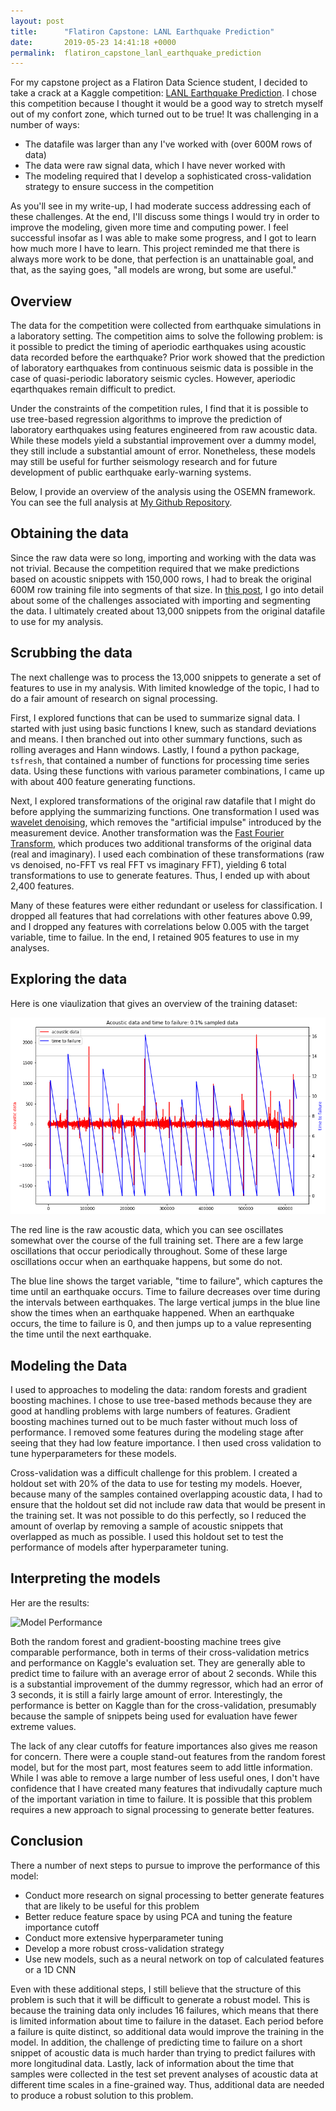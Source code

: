 ```yaml
---
layout: post
title:      "Flatiron Capstone: LANL Earthquake Prediction"
date:       2019-05-23 14:41:18 +0000
permalink:  flatiron_capstone_lanl_earthquake_prediction
---
```


For my capstone project as a Flatiron Data Science student, I decided to take a crack at a Kaggle competition: [LANL Earthquake Prediction](https://www.kaggle.com/c/LANL-Earthquake-Prediction). I chose this competition because I thought it would be a good way to stretch myself out of my confort zone, which turned out to be true! It was challenging in a number of ways:

* The datafile was larger than any I've worked with (over 600M rows of data)
* The data were raw signal data, which I have never worked with
* The modeling required that I develop a sophisticated cross-validation strategy to ensure success in the competition

As you'll see in my write-up, I had moderate success addressing each of these challenges. At the end, I'll discuss some things I would try in order to improve the modeling, given more time and computing power. I feel successful insofar as I was able to make some progress, and I got to learn how much more I have to learn. This project reminded me that there is always more work to be done, that perfection is an unattainable goal, and that, as the saying goes, "all models are wrong, but some are useful."  

## Overview

The data for the competition were collected from earthquake simulations in a laboratory setting. The competition aims to solve the following problem: is it possible to predict the timing of aperiodic earthquakes using acoustic data recorded before the earthquake? Prior work showed that the prediction of laboratory earthquakes from continuous seismic data is possible in the case of quasi-periodic laboratory seismic cycles. However, aperiodic eqarthquakes remain difficult to predict.

Under the constraints of the competition rules, I find that it is possible to use tree-based regression algorithms to improve the prediction of laboratory earthquakes using features engineered from raw acoustic data. While these models yield a substantial improvement over a dummy model, they still include a substantial amount of error. Nonetheless, these models may still be useful for further seismology research and for future development of public earthquake early-warning systems.

Below, I provide an overview of the analysis using the OSEMN framework. You can see the full analysis at [My Github Repository](https://github.com/DavidBraslow/dsc-5-capstone-project-online-ds-sp-000).

## Obtaining the data

Since the raw data were so long, importing and working with the data was not trivial. Because the competition required that we make predictions based on acoustic snippets with 150,000 rows, I had to break the original 600M row training file into segments of that size. In [this post](https://davidbraslow.github.io/regression_with_long_datasets_in_pandas), I go into detail about some of the challenges associated with importing and segmenting the data. I ultimately created about 13,000 snippets from the original datafile to use for my analysis.

## Scrubbing the data

The next challenge was to process the 13,000 snippets to generate a set of features to use in my analysis. With limited knowledge of the topic, I had to do a fair amount of research on signal processing. 

First, I explored functions that can be used to summarize signal data. I started with just using basic functions I knew, such as standard deviations and means. I then branched out into other summary functions, such as rolling averages and Hann windows. Lastly, I found a python package, `tsfresh`, that contained a number of functions for processing time series data. Using these functions with various parameter combinations, I came up with about 400 feature generating functions.

Next, I explored transformations of the original raw datafile that I might do before applying the summarizing functions. One transformation I used was [wavelet denoising](http://ataspinar.com/2018/12/21/a-guide-for-using-the-wavelet-transform-in-machine-learning/), which removes the "artificial impulse" introduced by the measurement device. Another transformation was the [Fast Fourier Transform](https://en.wikipedia.org/wiki/Fast_Fourier_transform), which produces two additional transforms of the original data (real and imaginary). I used each combination of these transformations (raw vs denoised, no-FFT vs real FFT vs imaginary FFT), yielding 6 total transformations to use to generate features. Thus, I ended up with about 2,400 features.

Many of these features were either redundant or useless for classification. I dropped all features that had correlations with other features above 0.99, and I dropped any features with correlations below 0.005 with the target variable, time to failue. In the end, I retained 905 features to use in my analyses.

## Exploring the data

Here is one viaulization that gives an overview of the training dataset:

![Raw Acoustic Data](https://raw.githubusercontent.com/DavidBraslow/dsc-5-capstone-project-online-ds-sp-000/master/output_46_0.png)

The red line is the raw acoustic data, which you can see oscillates somewhat over the course of the full training set. There are a few large oscillations that occur periodically throughout. Some of these large oscillations occur when an earthquake happens, but some do not. 

The blue line shows the target variable, "time to failure", which captures the time until an earthquake occurs. Time to failure decreases over time during the intervals between earthquakes. The large vertical jumps in the blue line show the times when an earthquake happened. When an earthquake occurs, the time to failure is 0, and then jumps up to a value representing the time until the next earthquake.

## Modeling the Data

I used to approaches to modeling the data: random forests and gradient boosting machines. I chose to use tree-based methods because they are good at handling problems with large numbers of features. Gradient boosting machines turned out to be much faster without much loss of performance. I removed some features during the modeling stage after seeing that they had low feature importance. I then used cross validation to tune hyperparameters for these models. 

Cross-validation was a difficult challenge for this problem. I created a holdout set with 20% of the data to use for testing my models. Hoever, because many of the samples contained overlapping acoustic data, I had to ensure that the holdout set did not include raw data that would be present in the training set. It was not possible to do this perfectly, so I reduced the amount of overlap by removing a sample of acoustic snippets that overlapped as much as possible. I used this holdout set to test the performance of models after hyperparameter tuning.

## Interpreting the models

Her are the results:

![Model Performance](https://i.imgur.com/cS5sI0r.png)

Both the random forest and gradient-boosting machine trees give comparable performance, both in terms of their cross-validation metrics and performance on Kaggle's evaluation set. They are generally able to predict time to failure with an average error of about 2 seconds. While this is a substantial improvement of the dummy regressor, which had an error of 3 seconds, it is still a fairly large amount of error. Interestingly, the performance is better on Kaggle than for the cross-validation, presumably because the sample of snippets being used for evaluation have fewer extreme values.

The lack of any clear cutoffs for feature importances also gives me reason for concern. There were a couple stand-out features from the random forest model, but for the most part, most features seem to add little information. While I was able to remove a large number of less useful ones, I don't have confidence that I have created many features that indivudally capture much of the important variation in time to failure. It is possible that this problem requires a new approach to signal processing to generate better features.

## Conclusion
There a number of next steps to pursue to improve the performance of this model:

* Conduct more research on signal processing to better generate features that are likely to be useful for this problem
* Better reduce feature space by using PCA and tuning the feature importance cutoff
* Conduct more extensive hyperparameter tuning
* Develop a more robust cross-validation strategy
* Use new models, such as a neural network on top of calculated features or a 1D CNN

Even with these additional steps, I still believe that the structure of this problem is such that it will be difficult to generate a robust model. This is because the training data only includes 16 failures, which means that there is limited information about time to failure in the dataset. Each period before a failure is quite distinct, so additional data would improve the training in the model. In addition, the challenge of predicting time to failure on a short snippet of acoustic data is much harder than trying to predict failures with more longitudinal data. Lastly, lack of information about the time that samples were collected in the test set prevent analyses of acoustic data at different time scales in a fine-grained way. Thus, additional data are needed to produce a robust solution to this problem.
